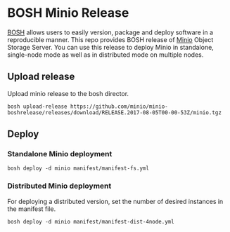 # BOSH Minio Release

[BOSH](http://bosh.io/) allows users to easily version, package and deploy software in a reproducible manner. This repo provides BOSH release of [Minio](https://github.com/minio/minio) Object Storage Server. You can use this release to deploy Minio in standalone, single-node mode as well as in distributed mode on multiple nodes.

## Upload release
Upload minio release to the bosh director.

```
bosh upload-release https://github.com/minio/minio-boshrelease/releases/download/RELEASE.2017-08-05T00-00-53Z/minio.tgz
```

## Deploy

### Standalone Minio deployment

``` shell
bosh deploy -d minio manifest/manifest-fs.yml
```

### Distributed Minio deployment

For deploying a distributed version, set the number of desired instances in the manifest file.

``` shell
bosh deploy -d minio manifest/manifest-dist-4node.yml
```

